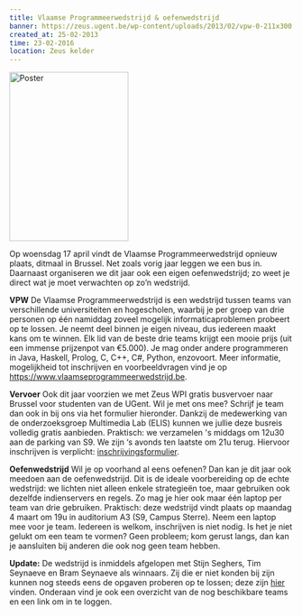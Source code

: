```yaml
---
title: Vlaamse Programmeerwedstrijd & oefenwedstrijd
banner: https://zeus.ugent.be/wp-content/uploads/2013/02/vpw-0-211x300.png
created_at: 25-02-2013
time: 23-02-2016
location: Zeus kelder
---
```


<a href="https://zeus.ugent.be/wp-content/uploads/2013/02/vpw-0.png"><img src="https://zeus.ugent.be/wp-content/uploads/2013/02/vpw-0-211x300.png" alt="Poster" width="211" height="300" class="alignright size-medium wp-image-1521" /></a>

Op woensdag 17 april vindt de Vlaamse Programmeerwedstrijd opnieuw plaats, ditmaal in Brussel. Net zoals vorig jaar leggen we een bus in. Daarnaast organiseren we dit jaar ook een eigen oefenwedstrijd; zo weet je direct wat je moet verwachten op zo’n wedstrijd.

<strong>VPW</strong>
De Vlaamse Programmeerwedstrijd is een wedstrijd tussen teams van verschillende universiteiten en hogescholen, waarbij je per groep van drie personen op één namiddag zoveel mogelijk informaticaproblemen probeert op te lossen. Je neemt deel binnen je eigen niveau, dus iedereen maakt kans om te winnen. Elk lid van de beste drie teams krijgt een mooie prijs (uit een immense prijzenpot van €5.000). Je mag onder andere programmeren in Java, Haskell, Prolog, C, C++, C#, Python, enzovoort. Meer informatie, mogelijkheid tot inschrijven en voorbeeldvragen vind je op <a href="https://www.vlaamseprogrammeerwedstrijd.be" title="https://www.vlaamseprogrammeerwedstrijd.be">https://www.vlaamseprogrammeerwedstrijd.be</a>.

<strong>Vervoer</strong>
Ook dit jaar voorzien we met Zeus WPI gratis busvervoer naar Brussel voor studenten van de UGent. Wil je met ons mee? Schrijf je team dan ook in bij ons via het formulier hieronder. Dankzij de medewerking van de onderzoeksgroep Multimedia Lab (ELIS) kunnen we jullie deze busreis volledig gratis aanbieden.
Praktisch: we verzamelen 's middags om 12u30 aan de parking van S9. We zijn ‘s avonds ten laatste om 21u terug. Hiervoor inschrijven is verplicht: <a href="https://docs.google.com/forms/d/1SKs0IYka6ODtqM54SxZ2C15wWr7H1WjYV6mvrIM17S0/viewform" title="formulier" target="_blank">inschrijvingsformulier</a>.

<strong>Oefenwedstrijd</strong>
Wil je op voorhand al eens oefenen? Dan kan je dit jaar ook meedoen aan de oefenwedstrijd. Dit is de ideale voorbereiding op de echte wedstrijd: we lichten niet alleen enkele strategieën toe, maar gebruiken ook dezelfde indienservers en regels. Zo mag je hier ook maar één laptop per team van drie gebruiken.
Praktisch: deze wedstrijd vindt plaats op maandag 4 maart om 19u in auditorium A3 (S9, Campus Sterre). Neem een laptop mee voor je team. Iedereen is welkom, inschrijven is niet nodig. Is het je niet gelukt om een team te vormen? Geen probleem; kom gerust langs, dan kan je aansluiten bij anderen die ook nog geen team hebben.

<strong>Update:</strong> De wedstrijd is inmiddels afgelopen met Stijn Seghers, Tim Seynaeve en Bram Seynaeve als winnaars. Zij die er niet konden bij zijn kunnen nog steeds eens de opgaven proberen op te lossen; deze zijn <a href="https://github.ugent.be/tnnaesse/VPW-voorbereidingswedstrijd">hier</a> vinden. Onderaan vind je ook een overzicht van de nog beschikbare teams en een link om in te loggen.